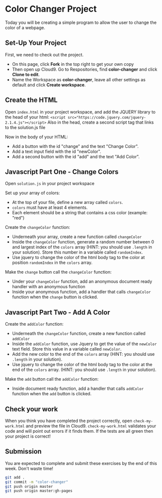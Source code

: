 # Color Changer Project
Today you will be creating a simple program to allow the user to change the color of a webpage.

## Set-Up Your Project
First, we need to check out the project.

* On this page, click **Fork** in the top right to get your own copy
* Then open up Cloud9. Go to Respositories, find **color-changer** and click **Clone to edit**.
* Name the Workspace as **color-changer**, leave all other settings as default and click **Create workspace**.

## Create the HTML
Open `index.html` in your project workspace, and add the JQUERY library to the head of your html: 
```<script src="https://code.jquery.com/jquery-2.1.4.js"></script>```
Also in the head, create a second script tag that links to the solution.js file

Now in the body of your HTML:
* Add a button with the id "change" and the text "Change Color".
* Add a text input field with the id "newColor".
* Add a second button with the id "add" and the text "Add Color".

## Javascript Part One - Change Colors
Open `solution.js` in your project workspace

Set up your array of colors: 
* At the top of your file, define a new array called `colors`. 
* `colors` must have at least 4 elements. 
* Each element should be a string that contains a css color (example: "red")

Create the `changeColor` function: 
* Underneath your array, create a new function called `changeColor`
* Inside the `changeColor` function, generate a random number between 0 and largest index of the `colors` array (HINT: you should use `.length` in your solution). Store this number in a variable called `randomIndex`.
* Use jquery to change the color of the html body tag to the color at position `randomIndex` in the `colors` array.

Make the `change` button call the `changeColor` function:
* Under your `changeColor` function, add an anonymous document ready handler with an anonymous function
* Inside your anonymous function, add a handler that calls `changeColor` function when the `change` button is clicked.  

## Javascript Part Two - Add A Color

Create the `addColor` function: 
* Underneath the `changeColor` function, create a new function called `addColor`
* Inside the `addColor` function, use Jquery to get the value of the `newColor` text field. Store this value in a variable called `newColor`. 
* Add the new color to the end of the `colors` array (HINT: you should use `.length` in your solution). 
* Use jquery to change the color of the html body tag to the color at the end of the `colors` array. (HINT: you should use `.length` in your solution). 

Make the `add` button call the `addColor` function:
* Inside document ready function, add a handler that calls `addColor` function when the `add` button is clicked. 

## Check your work

When you think you have completed the project correctly, open `check-my-work.html` and preview the file in Cloud9.
`check-my-work.html` validates your code and will point out errors if it finds them.
If the tests are all green then your project is correct!

## Submission
You are expected to complete and submit these exercises by the end of this week. Don't waste time!
```bash
git add .
git commit -m "color-changer"
git push origin master
git push origin master:gh-pages
```
